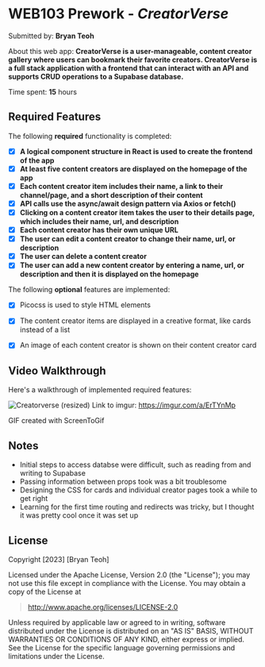 # WEB103 Prework - *CreatorVerse*

Submitted by: **Bryan Teoh**

About this web app: **CreatorVerse is a user-manageable, content creator gallery where users can bookmark their favorite creators. CreatorVerse is a full stack application with a frontend that can interact with an API and supports CRUD operations to a Supabase database.**

Time spent: **15** hours

## Required Features

The following **required** functionality is completed:
- [X] **A logical component structure in React is used to create the frontend of the app**
- [X] **At least five content creators are displayed on the homepage of the app**
- [X] **Each content creator item includes their name, a link to their channel/page, and a short description of their content**
- [X] **API calls use the async/await design pattern via Axios or fetch()**
- [X] **Clicking on a content creator item takes the user to their details page, which includes their name, url, and description**
- [X] **Each content creator has their own unique URL**
- [X] **The user can edit a content creator to change their name, url, or description**
- [X] **The user can delete a content creator**
- [X] **The user can add a new content creator by entering a name, url, or description and then it is displayed on the homepage**

The following **optional** features are implemented:

- [X] Picocss is used to style HTML elements
- [X] The content creator items are displayed in a creative format, like cards instead of a list
- [X] An image of each content creator is shown on their content creator card


## Video Walkthrough

Here's a walkthrough of implemented required features:

![Creatorverse (resized)](https://github.com/bryanteoh964/creatorverse/assets/68241796/d3893f2b-938c-48b9-9d97-9acfd7d09db7)
Link to imgur: https://imgur.com/a/ErTYnMp

GIF created with ScreenToGif

## Notes
- Initial steps to access databse were difficult, such as reading from and writing to Supabase
- Passing information between props took was a bit troublesome
- Designing the CSS for cards and individual creator pages took a while to get right
- Learning for the first time routing and redirects was tricky, but I thought it was pretty cool once it was set up

## License
Copyright [2023] [Bryan Teoh]

Licensed under the Apache License, Version 2.0 (the "License"); you may not use this file except in compliance with the License. You may obtain a copy of the License at

> http://www.apache.org/licenses/LICENSE-2.0

Unless required by applicable law or agreed to in writing, software distributed under the License is distributed on an "AS IS" BASIS, WITHOUT WARRANTIES OR CONDITIONS OF ANY KIND, either express or implied. See the License for the specific language governing permissions and limitations under the License.
